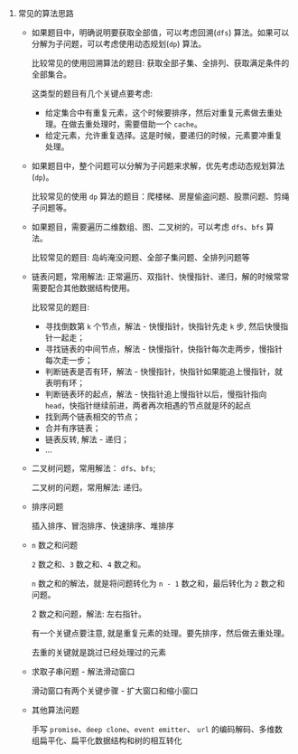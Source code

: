 1. 常见的算法思路
    
    - 如果题目中，明确说明要获取全部值，可以考虑回溯(`dfs`) 算法。如果可以分解为子问题，可以考虑使用动态规划(`dp`) 算法。

        比较常见的使用回溯算法的题目: 获取全部子集、全排列、获取满足条件的全部集合。

        这类型的题目有几个关键点要考虑:
        - 给定集合中有重复元素，这个时候要排序，然后对重复元素做去重处理。在做去重处理时，需要借助一个 `cache`。
        - 给定元素，允许重复选择。这是时候，要递归的时候，元素要冲重复处理。

    - 如果题目中，整个问题可以分解为子问题来求解，优先考虑动态规划算法(`dp`)。

        比较常见的使用 `dp` 算法的题目：爬楼梯、房屋偷盗问题、股票问题、剪绳子问题等。

    - 如果题目，需要遍历二维数组、图、二叉树的，可以考虑 `dfs`、`bfs` 算法。

        比较常见的题目: 岛屿淹没问题、全部子集问题、全排列问题等

    - 链表问题，常用解法: 正常遍历、双指针、快慢指针、递归，解的时候常常需要配合其他数据结构使用。

        比较常见的题目: 
        - 寻找倒数第 `k` 个节点，解法 - 快慢指针，快指针先走 `k` 步, 然后快慢指针一起走；
        - 寻找链表的中间节点，解法 - 快慢指针，快指针每次走两步，慢指针每次走一步；
        - 判断链表是否有环，解法 - 快慢指针，快指针如果能追上慢指针，就表明有环；
        - 判断链表环的起点，解法 - 快指针追上慢指针以后，慢指针指向 `head`，快指针继续前进，两者再次相遇的节点就是环的起点
        - 找到两个链表相交的节点；
        - 合并有序链表；
        - 链表反转, 解法 - 递归；
        - ...

    - 二叉树问题，常用解法： `dfs`、`bfs`;
  
        二叉树的问题，常用解法: 递归。
  
    - 排序问题

        插入排序、冒泡排序、快速排序、堆排序

    - `n` 数之和问题

        `2` 数之和、`3` 数之和、`4` 数之和。

        `n` 数之和的解法，就是将问题转化为 `n - 1` 数之和，最后转化为 `2` 数之和问题。

        2 数之和问题，解法: 左右指针。

        有一个关键点要注意, 就是重复元素的处理。要先排序，然后做去重处理。

        去重的关键就是跳过已经处理过的元素

    - 求取子串问题 - 解法滑动窗口
  
        滑动窗口有两个关键步骤 - 扩大窗口和缩小窗口
    
    - 其他算法问题

        手写 `promise`、`deep clone`、`event emitter`、 `url` 的编码解码、多维数组扁平化、扁平化数据结构和树的相互转化




